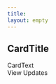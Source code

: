```yaml
---
title: 
layout: empty
---
```

<!-- Square card -->
<style>
.demo-card-square.mdl-card {
  width: 100%;
  height: 100%;
}

</style>

<div class="demo-card-square mdl-card mdl-shadow--2dp">
  <div class="mdl-card__title mdl-card--expand">
    <h2 class="mdl-card__title-text cardTitle">CardTitle</h2>
  </div>
  <div class="mdl-card__supporting-text cardText">
    CardText
  </div>
  <div class="mdl-card__actions mdl-card--border cardOptions">
    <a class="mdl-button mdl-button--colored mdl-js-button mdl-js-ripple-effect">
      View Updates
    </a>
  </div>
</div>
<script>
$(function() {
  $(".cardTitle").text(getQueryVariable("title"));
  $(".cardText").text(getQueryVariable("text"));
  $(".cardTexOptions").html(listLinks(window.opener.dialogWindowLinkNames, window.opener.dialogWindowLinkHref.length, index));
  
  // window.opener.dialogWindowLinkNames.length
  // window.opener.dialogWindowLinkHref.length
  
  
});

getQueryVariable = function(variable) {
   var query = window.location.search.substring(1);
   var vars = query.split('&');

   for (var i = 0; i < vars.length; i++) {
     var pair = vars[i].split('=');

     if (pair[0] === variable) {
       return decodeURIComponent(pair[1].replace(/\+/g, '%20'));
     }
   }
 }
 
 listLinks = function(arrayNames, arrayHrefs, index) {
   var output = "<a class='mdl-button mdl-button--colored mdl-js-button mdl-js-ripple-effect' href='" + arrayHrefs[index] + "'>" + arrayNames[index] + "</a>";
   return output + listLinks(arrayNames, arrayHrefs, index + 1);
 }

</script>
